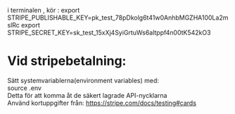 i terminalen , kör :
export STRIPE_PUBLISHABLE_KEY=pk_test_78pDkolg6t41w0AnhbMGZHA100La2mslRc
export STRIPE_SECRET_KEY=sk_test_15xXj4SyiGrtuWs6altppf4n00tK542kO3

# Vid stripebetalning:
Sätt systemvariablerna(environment variables) med:\
source .env\
Detta för att komma åt de säkert lagrade API-nycklarna\
Använd kortuppgifter från:
https://stripe.com/docs/testing#cards

